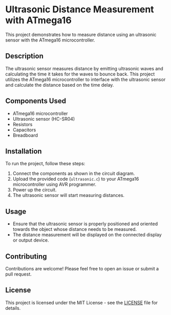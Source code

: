 # Ultrasonic Distance Measurement with ATmega16

This project demonstrates how to measure distance using an ultrasonic sensor with the ATmega16 microcontroller.

## Description

The ultrasonic sensor measures distance by emitting ultrasonic waves and calculating the time it takes for the waves to bounce back. This project utilizes the ATmega16 microcontroller to interface with the ultrasonic sensor and calculate the distance based on the time delay.

## Components Used

- ATmega16 microcontroller
- Ultrasonic sensor (HC-SR04)
- Resistors
- Capacitors
- Breadboard



## Installation

To run the project, follow these steps:

1. Connect the components as shown in the circuit diagram.
2. Upload the provided code (`ultrasonic.c`) to your ATmega16 microcontroller using AVR programmer.
3. Power up the circuit.
4. The ultrasonic sensor will start measuring distances.

## Usage

- Ensure that the ultrasonic sensor is properly positioned and oriented towards the object whose distance needs to be measured.
- The distance measurement will be displayed on the connected display or output device.

## Contributing

Contributions are welcome! Please feel free to open an issue or submit a pull request.

## License

This project is licensed under the MIT License - see the [LICENSE](LICENSE) file for details.
